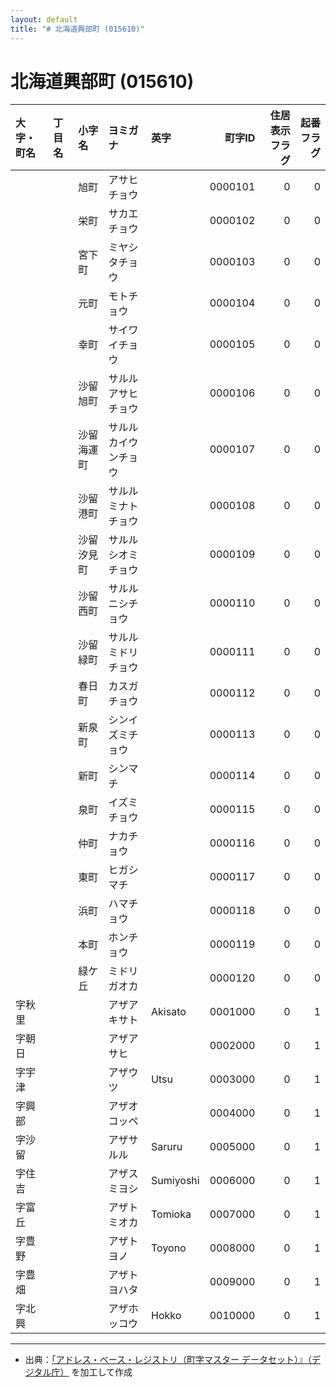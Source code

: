 ```yaml
---
layout: default
title: "# 北海道興部町 (015610)"
---
```


# 北海道興部町 (015610)

| 大字・町名 | 丁目名 | 小字名 | ヨミガナ | 英字 | 町字ID | 住居表示フラグ | 起番フラグ |
|:--------|:------|:------|:-----------------|:---------------------|--------:|----------:|--------:|
|  |  | 旭町 | アサヒチョウ |  | 0000101 | 0 | 0 |
|  |  | 栄町 | サカエチョウ |  | 0000102 | 0 | 0 |
|  |  | 宮下町 | ミヤシタチョウ |  | 0000103 | 0 | 0 |
|  |  | 元町 | モトチョウ |  | 0000104 | 0 | 0 |
|  |  | 幸町 | サイワイチョウ |  | 0000105 | 0 | 0 |
|  |  | 沙留旭町 | サルルアサヒチョウ |  | 0000106 | 0 | 0 |
|  |  | 沙留海運町 | サルルカイウンチョウ |  | 0000107 | 0 | 0 |
|  |  | 沙留港町 | サルルミナトチョウ |  | 0000108 | 0 | 0 |
|  |  | 沙留汐見町 | サルルシオミチョウ |  | 0000109 | 0 | 0 |
|  |  | 沙留西町 | サルルニシチョウ |  | 0000110 | 0 | 0 |
|  |  | 沙留緑町 | サルルミドリチョウ |  | 0000111 | 0 | 0 |
|  |  | 春日町 | カスガチョウ |  | 0000112 | 0 | 0 |
|  |  | 新泉町 | シンイズミチョウ |  | 0000113 | 0 | 0 |
|  |  | 新町 | シンマチ |  | 0000114 | 0 | 0 |
|  |  | 泉町 | イズミチョウ |  | 0000115 | 0 | 0 |
|  |  | 仲町 | ナカチョウ |  | 0000116 | 0 | 0 |
|  |  | 東町 | ヒガシマチ |  | 0000117 | 0 | 0 |
|  |  | 浜町 | ハマチョウ |  | 0000118 | 0 | 0 |
|  |  | 本町 | ホンチョウ |  | 0000119 | 0 | 0 |
|  |  | 緑ケ丘 | ミドリガオカ |  | 0000120 | 0 | 0 |
| 字秋里 |  |  | アザアキサト | Akisato | 0001000 | 0 | 1 |
| 字朝日 |  |  | アザアサヒ |  | 0002000 | 0 | 1 |
| 字宇津 |  |  | アザウツ | Utsu | 0003000 | 0 | 1 |
| 字興部 |  |  | アザオコッペ |  | 0004000 | 0 | 1 |
| 字沙留 |  |  | アザサルル | Saruru | 0005000 | 0 | 1 |
| 字住吉 |  |  | アザスミヨシ | Sumiyoshi | 0006000 | 0 | 1 |
| 字富丘 |  |  | アザトミオカ | Tomioka | 0007000 | 0 | 1 |
| 字豊野 |  |  | アザトヨノ | Toyono | 0008000 | 0 | 1 |
| 字豊畑 |  |  | アザトヨハタ |  | 0009000 | 0 | 1 |
| 字北興 |  |  | アザホッコウ | Hokko | 0010000 | 0 | 1 |

---

- 出典：[「アドレス・ベース・レジストリ（町字マスター データセット）』（デジタル庁）](https://www.digital.go.jp/policies/base_registry_address/) を加工して作成